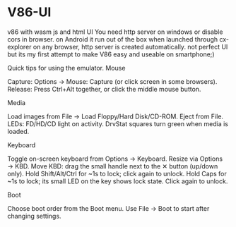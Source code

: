 # V86-UI
v86 with wasm js and html UI
You need http server on windows or disable cors in browser. on Android it run out of the box when launched through cx-explorer on any browser, http server is created automatically. not perfect UI but its my first attempt to make V86 easy and useable on smartphone;)

Quick tips for using the emulator.
Mouse

Capture: Options → Mouse: Capture (or click screen in some browsers).
    Release: Press Ctrl+Alt together, or click the middle mouse button.

Media

Load images from File → Load Floppy/Hard Disk/CD-ROM. Eject from File.
    LEDs: FD/HD/CD light on activity. DrvStat squares turn green when media is loaded.

Keyboard

Toggle on-screen keyboard from Options → Keyboard.
    Resize via Options → KBD.
    Move KBD: drag the small handle next to the ✕ button (up/down only).
    Hold Shift/Alt/Ctrl for ~1s to lock; click again to unlock.
    Hold Caps for ~1s to lock; its small LED on the key shows lock state. Click again to unlock.

Boot

Choose boot order from the Boot menu. Use File → Boot to start after changing settings.

